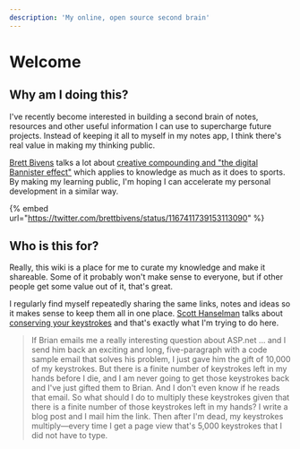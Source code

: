 ```yaml
---
description: 'My online, open source second brain'
---
```


# Welcome

## Why am I doing this?

I've recently become interested in building a second brain of notes, resources and other useful information I can use to supercharge future projects. Instead of keeping it all to myself in my notes app, I think there's real value in making my thinking public. 

[Brett Bivens](https://twitter.com/brettbivens) talks a lot about [creative compounding and "the digital Bannister effect"](https://twitter.com/brettbivens/status/1167411739153113090) which applies to knowledge as much as it does to sports. By making my learning public, I'm hoping I can accelerate my personal development in a similar way. 

{% embed url="https://twitter.com/brettbivens/status/1167411739153113090" %}

## Who is this for?

Really, this wiki is a place for me to curate my knowledge and make it shareable. Some of it probably won't make sense to everyone, but if other people get some value out of it, that's great. 

I regularly find myself repeatedly sharing the same links, notes and ideas so it makes sense to keep them all in one place. [Scott Hanselman](https://twitter.com/shanselman) talks about [conserving your keystrokes](https://www.hanselman.com/blog/ScottHanselmansCompleteListOfProductivityTips.aspx) and that's exactly what I'm trying to do here. 

> If Brian emails me a really interesting question about ASP.net … and I send him back an exciting and long, five-paragraph with a code sample email that solves his problem, I just gave him the gift of 10,000 of my keystrokes. But there is a finite number of keystrokes left in my hands before I die, and I am never going to get those keystrokes back and I've just gifted them to Brian. And I don't even know if he reads that email. So what should I do to multiply these keystrokes given that there is a finite number of those keystrokes left in my hands? I write a blog post and I mail him the link. Then after I'm dead, my keystrokes multiply—every time I get a page view that's 5,000 keystrokes that I did not have to type.



